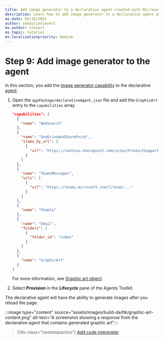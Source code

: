 ```yaml
---
title: Add image generator to a declarative agent created with Microsoft 365 Agents Toolkit
description: Learn how to add image generator to a declarative agent as a step in building your first agent with Microsoft 365 Agents Toolkit.
ms.date: 05/19/2025
author: sebastienlevert
ms.author: slevert
ms.topic: tutorial
ms.localizationpriority: medium
---
```


# Step 9: Add image generator to the agent

In this section, you add the [image generator capability](image-generator.md) to the declarative [agent](build-declarative-agents-create-agent.md).

1. Open the `appPackage/declarativeAgent.json` file and add the `GraphicArt` entry to the `capabilities` array.

    ```json
    "capabilities": [
      {
        "name": "WebSearch"
      },
      {
        "name": "OneDriveAndSharePoint",
        "items_by_url": [
          {
            "url": "https://contoso.sharepoint.com/sites/ProductSupport"
          }
        ]
      },
      {
        "name": "TeamsMessages",
        "urls": [
          {
            "url": "https://teams.microsoft.com/l/team/..."
          }
        ]
      },
      {
        "name": "People"
      },
      {
        "name": "Email",
        "folders": [
          {
            "folder_id": "inbox"
          }
        ]
      },
      {
        "name": "GraphicArt"
      }
    ]
    ```

    For more information, see [Graphic art object](declarative-agent-manifest-1.4.md#graphic-art-object).

1. Select **Provision** in the **Lifecycle** pane of the Agents Toolkit.

The declarative agent will have the ability to generate images after you reload the page.

:::image type="content" source="assets/images/build-da/ttk/graphic-art-content.png" alt-text="A screenshot showing a response from the declarative agent that contains generated graphic art":::

> [!div class="nextstepaction"]
> [Add code interpreter](build-declarative-agents-code-interpreter.md)
